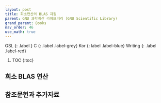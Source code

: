 ```yaml
---
layout: post
title: 희소연산의 BLAS 지원
parent: GNU 과학계산 라이브러리 (GNU Scientific Library)
grand_parent: Books
nav_order: 46
use_math: true
---
```


GSL
{: .label }
C
{: .label .label-grey}
Kor
{: label .label-blue}
Writing
{: .label .label-red}

1. TOC
{:toc}



## 희소 BLAS 연산

## 참조문헌과 추가자료
